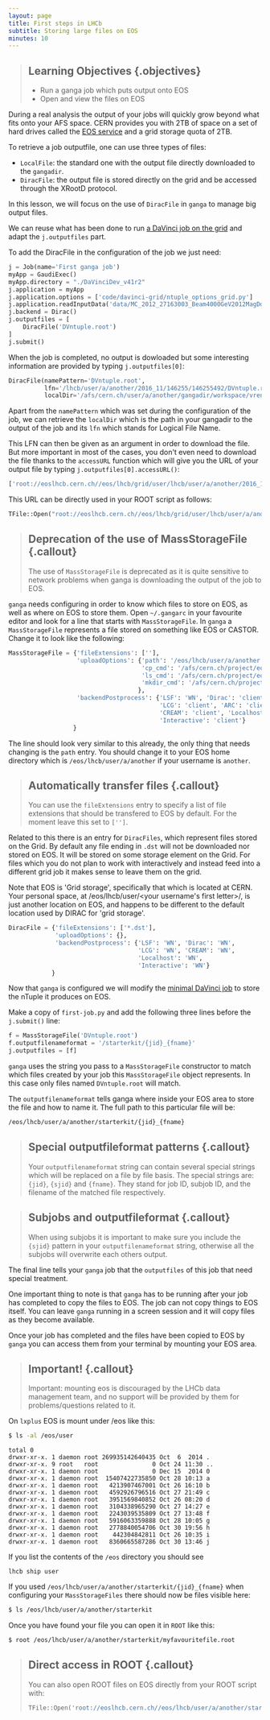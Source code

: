 ```yaml
---
layout: page
title: First steps in LHCb
subtitle: Storing large files on EOS
minutes: 10
---
```


> ## Learning Objectives {.objectives}
>
> * Run a ganga job which puts output onto EOS
> * Open and view the files on EOS

During a real analysis the output of your jobs will quickly grow
beyond what fits onto your AFS space. CERN provides you with 2TB of
space on a set of hard drives called the [EOS
service](http://information-technology.web.cern.ch/services/eos-service) and
a grid storage quota of 2TB.

To retrieve a job outputfile, one can use three types of files:  
- `LocalFile`: the standard one with the output file directly downloaded to
the `gangadir`.  
- `DiracFile`: the output file is stored directly on the grid and be accessed
through the XRootD protocol.  

In this lesson, we will focus on the use of `DiracFile` in `ganga` to manage big
output files.

We can reuse what has been done to run [a DaVinci job on the
grid](https://lhcb.github.io/first-analysis-steps/davinci-grid.html) and adapt
the `j.outputfiles` part.

To add the DiracFile in the configuration of the job we just need:
```python
j = Job(name='First ganga job')
myApp = GaudiExec()
myApp.directory = "./DaVinciDev_v41r2"
j.application = myApp
j.application.options = ['code/davinci-grid/ntuple_options_grid.py']
j.application.readInputData('data/MC_2012_27163003_Beam4000GeV2012MagDownNu2.5Pythia8_Sim08e_Digi13_Trig0x409f0045_Reco14a_Stripping20NoPrescalingFlagged_ALLSTREAMS.DST.py')
j.backend = Dirac()
j.outputfiles = [
    DiracFile('DVntuple.root')
]
j.submit()
```

When the job is completed, no output is dowloaded but some interesting
information are provided by typing `j.outputfiles[0]`:

```python
DiracFile(namePattern='DVntuple.root',
          lfn='/lhcb/user/a/another/2016_11/146255/146255492/DVntuple.root',
          localDir='/afs/cern.ch/user/a/another/gangadir/workspace/vrenaudi/LocalXML/129/output')
```
Apart from the `namePattern` which was set during the configuration of the job,
we can retrieve the `localDir` which is the path in your gangadir to the output
of the job and its `lfn` which stands for Logical File Name.

This LFN can then be given as an argument in order to download the file. But
more important in most of the cases, you don't even need to download the file
thanks to the `accessURL` function which will give you the URL of your output
file by typing `j.outputfiles[0].accessURL()`:

```python
['root://eoslhcb.cern.ch//eos/lhcb/grid/user/lhcb/user/a/another/2016_11/146255/146255492/DVntuple.root']
```

This URL can be directly used in your ROOT script as follows:  

```python
TFile::Open("root://eoslhcb.cern.ch//eos/lhcb/grid/user/lhcb/user/a/another/2016_11/146255/146255492/DVntuple.root")  
```  


> ## Deprecation of the use of MassStorageFile {.callout}
> The use of `MassStorageFile` is deprecated as it is quite sensitive to network problems when ganga is downloading the output of the job to EOS. 

`ganga` needs configuring in order to know which files to store on
EOS, as well as where on EOS to store them. Open `~/.gangarc` in your
favourite editor and look for a line that starts with
`MassStorageFile`. In `ganga` a `MassStorageFile` represents a file
stored on something like EOS or CASTOR.  Change it to look like the
following:

```python
MassStorageFile = {'fileExtensions': [''],
                   'uploadOptions': {'path': '/eos/lhcb/user/a/another',
                                     'cp_cmd': '/afs/cern.ch/project/eos/installation/lhcb/bin/eos.select cp',
                                     'ls_cmd': '/afs/cern.ch/project/eos/installation/lhcb/bin/eos.select ls',
                                     'mkdir_cmd': '/afs/cern.ch/project/eos/installation/lhcb/bin/eos.select mkdir'
                                    },
                   'backendPostprocess': {'LSF': 'WN', 'Dirac': 'client',
                                          'LCG': 'client', 'ARC': 'client', 
                                          'CREAM': 'client', 'Localhost': 'WN',
                                          'Interactive': 'client'}
                  }
```

The line should look very similar to this already, the only thing that
needs changing is the `path` entry. You should change it to your EOS home directory
which is `/eos/lhcb/user/a/another` if your username is `another`.

> ## Automatically transfer files {.callout}
>
> You can use the `fileExtensions` entry to specify a list of file
> extensions that should be transfered to EOS by default. For the
> moment leave this set to `['']`.

Related to this there is an entry for `DiracFiles`, which represent
files stored on the Grid. By default any file ending in `.dst` will
not be downloaded nor stored on EOS. It will be stored on some storage
element on the Grid. For files which you do not plan to work with
interactively and instead feed into a different grid job it makes
sense to leave them on the grid.

Note that EOS is 'Grid storage', specifically that which is located at CERN. Your personal space, at /eos/lhcb/user/<your username's first letter>/<your username>, is just another location on EOS, and happens to be different to the default location used by DIRAC for 'grid storage'.

```python
DiracFile = {'fileExtensions': ['*.dst'],
             'uploadOptions': {},
             'backendPostprocess': {'LSF': 'WN', 'Dirac': 'WN',
                                    'LCG': 'WN', 'CREAM': 'WN',
                                    'Localhost': 'WN',
                                    'Interactive': 'WN'}
            }
```

Now that `ganga` is configured we will modify the [minimal DaVinci
job](minimal-dv-job.html) to store the nTuple it produces on EOS.

Make a copy of `first-job.py` and add the following three lines
before the `j.submit()` line:

```python
f = MassStorageFile('DVntuple.root')
f.outputfilenameformat = '/starterkit/{jid}_{fname}'
j.outputfiles = [f] 
```

`ganga` uses the string you pass to a `MassStorageFile` constructor to
match which files created by your job this `MassStorageFile` object
represents. In this case only files named `DVntuple.root` will match.

The `outputfilenameformat` tells ganga where inside your EOS area to
store the file and how to name it. The full path to this particular
file will be:

```bash
/eos/lhcb/user/a/another/starterkit/{jid}_{fname}
```

> ## Special outputfileformat patterns {.callout}
>
> Your `outputfilenameformat` string can contain several special
> strings which will be replaced on a file by file basis. The special
> strings are: `{jid}`, `{sjid}` and `{fname}`. They stand for job ID,
> subjob ID, and the filename of the matched file respectively.

> ## Subjobs and outputfileformat {.callout}
>
> When using subjobs it is important to make sure you include the
> `{sjid}` pattern in your `outputfilenameformat` string, otherwise
> all the subjobs will overwrite each others output.

The final line tells your `ganga` job that the `outputfiles` of this
job that need special treatment.

One important thing to note is that `ganga` has to be running after
your job has completed to copy the files to EOS. The job can not
copy things to EOS itself. You can leave `ganga` running in a
screen session and it will copy files as they
become available.

Once your job has completed and the files have been copied to
EOS by `ganga` you can access them from your terminal by mounting
your EOS area.

> ## Important! {.callout}
> Important: mounting eos is discouraged by the LHCb data management team,
> and no support will be provided by them for problems/questions related to it.

On `lxplus` EOS is mount under /eos like this:

```bash
$ ls -al /eos/user
```

```output
total 0
drwxr-xr-x. 1 daemon root 269935142640435 Oct  6  2014 .
drwxr-xr-x. 9 root   root               0 Oct 24 11:30 ..
drwxr-xr-x. 1 daemon root               0 Dec 15  2014 0
drwxr-xr-x. 1 daemon root  15407422735850 Oct 28 10:13 a
drwxr-xr-x. 1 daemon root   4213907467001 Oct 26 16:10 b
drwxr-xr-x. 1 daemon root   4592926796516 Oct 27 21:49 c
drwxr-xr-x. 1 daemon root   3951569840852 Oct 26 08:20 d
drwxr-xr-x. 1 daemon root   3104338965290 Oct 27 14:27 e
drwxr-xr-x. 1 daemon root   2243039535809 Oct 27 13:48 f
drwxr-xr-x. 1 daemon root   5916063359888 Oct 28 10:05 g
drwxr-xr-x. 1 daemon root   2778840054706 Oct 30 19:56 h
drwxr-xr-x. 1 daemon root    442304842811 Oct 26 10:35 i
drwxr-xr-x. 1 daemon root   8360665587286 Oct 30 13:46 j
```

If you list the contents of the `/eos` directory you should see

```output
lhcb ship user
```

If you used `/eos/lhcb/user/a/another/starterkit/{jid}_{fname}` when
configuring your `MassStorageFiles` there should now be files
visible here:

```bash
$ ls /eos/lhcb/user/a/another/starterkit
```

Once you have found your file you can open it in `ROOT` like this:

```bash
$ root /eos/lhcb/user/a/another/starterkit/myfavouritefile.root
```

> ## Direct access in ROOT {.callout}
>
> You can also open ROOT files on EOS directly from your ROOT
> script with:
> ```python
> TFile::Open('root://eoslhcb.cern.ch//eos/lhcb/user/a/another/starterkit/myfavouritefile.root')
> ```
